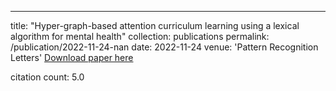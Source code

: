 ---
title: "Hyper-graph-based attention curriculum learning using a lexical algorithm for mental health"
collection: publications
permalink: /publication/2022-11-24-nan
date: 2022-11-24
venue: 'Pattern Recognition Letters'
[Download paper here](https://scholar.google.com/citations?view_op=view_citation&hl=en&user=CCckbEUAAAAJ&cstart=20&pagesize=80&citation_for_view=CCckbEUAAAAJ:hCrLmN-GePgC)

citation count: 5.0